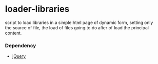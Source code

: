 # loader-libraries
script to load libraries in a simple html page of dynamic form, setting only the source of file, the load of files going to do after of load the principal content.

### Dependency
- [jQuery](https://jquery.com/)
